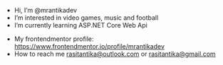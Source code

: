 - Hi, I’m @mrantikadev
- I’m interested in video games, music and football
- I’m currently learning  ASP.NET Core Web Api
<!--- 💞️ I’m looking to collaborate on ... --->
- My frontendmentor profile: https://www.frontendmentor.io/profile/mrantikadev
- How to reach me rasitantika@outlook.com or rasitantika@gmail.com

<!---
mrantikadev/mrantikadev is a ✨ special ✨ repository because its `README.md` (this file) appears on your GitHub profile.
You can click the Preview link to take a look at your changes.
--->
